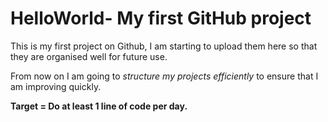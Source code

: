 # HelloWorld- My first GitHub project

This is my first project on Github, I am starting to upload them here so that they are organised well for future use.

From now on I am going to *structure my projects efficiently* to ensure that I am improving quickly.

**Target = Do at least 1 line of code per day.**